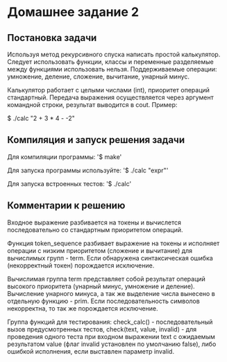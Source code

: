 # Домашнее задание 2
## Постановка задачи
Используя метод рекурсивного спуска написать простой калькулятор. Следует использовать функции, классы и переменные разделяемые между функциями использовать нельзя. Поддерживаемые операции: умножение, деление, сложение, вычитание, унарный минус.

Калькулятор работает с целыми числами (int), приоритет операций стандартный. Передача выражения осуществляется через аргумент командной строки, результат выводится в cout. Пример:

$ ./calc "2 + 3 * 4 - -2"


## Компиляция и запуск решения задачи
Для компиляции программы:
'$ make'

Для запуска программы используйте:
'$ ./calc "expr"'

Для запуска встроенных тестов:
'$ ./calc' 


## Комментарии к решению
Входное выражение разбивается на токены и вычислется последовательно со стандартным приоритетом операций.

Функция token_sequence разбивает выражение на токены и исполняет операции с низким приоритетом (сложение и вычитание) для вычислимых групп - term. Если обнаружена синтаксическая ошибка (некорректный токен) порождается исключение. 

Вычислимая группа term представляет собой результат операций высокого приоритета (унарный минус, умножение и деление). 
Вычисление унарного минуса, а так же выделение числа вынесено в отдельную функцию - prim. 
Если последовательность символов некорректна, то так же порождается исключение.

Группа функций для тестирования: check_calc() - последовательный вызов предусмотренных тестов, check(text, value, invalid) - для проведения одного теста при входном выражении text с ожидаемым результатом value (флаг invalid установлен по умолчанию false), либо ошибкой исполнения, если выставлен параметр invalid.
